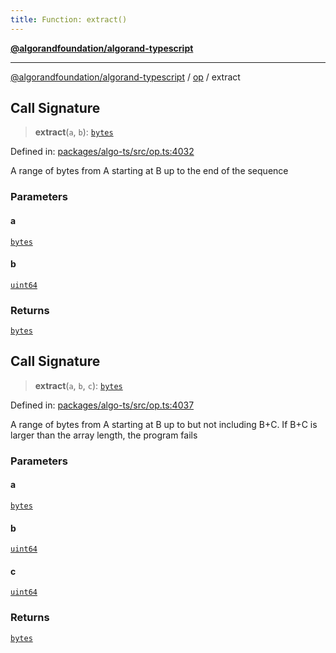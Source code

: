 ```yaml
---
title: Function: extract()
---
```


[**@algorandfoundation/algorand-typescript**](../../README)

***

[@algorandfoundation/algorand-typescript](../../README) / [op](../README) / extract



## Call Signature

> **extract**(`a`, `b`): [`bytes`](../../index/type-aliases/bytes)

Defined in: [packages/algo-ts/src/op.ts:4032](https://github.com/algorandfoundation/puya-ts/blob/main/packages/algo-ts/src/op.ts#L4032)

A range of bytes from A starting at B up to the end of the sequence

### Parameters

#### a

[`bytes`](../../index/type-aliases/bytes)

#### b

[`uint64`](../../index/type-aliases/uint64)

### Returns

[`bytes`](../../index/type-aliases/bytes)

## Call Signature

> **extract**(`a`, `b`, `c`): [`bytes`](../../index/type-aliases/bytes)

Defined in: [packages/algo-ts/src/op.ts:4037](https://github.com/algorandfoundation/puya-ts/blob/main/packages/algo-ts/src/op.ts#L4037)

A range of bytes from A starting at B up to but not including B+C. If B+C is larger than the array length, the program fails

### Parameters

#### a

[`bytes`](../../index/type-aliases/bytes)

#### b

[`uint64`](../../index/type-aliases/uint64)

#### c

[`uint64`](../../index/type-aliases/uint64)

### Returns

[`bytes`](../../index/type-aliases/bytes)